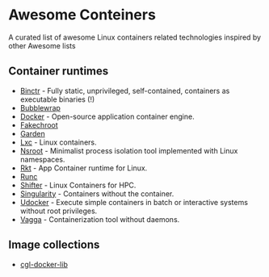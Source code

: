 Awesome Conteiners
===================

A curated list of awesome Linux containers related technologies inspired by other Awesome lists

Container runtimes 
------------------
* [Binctr](https://github.com/jfrazelle/binctr) - Fully static, unprivileged, self-contained, containers as executable binaries (!)
* [Bubblewrap](https://github.com/projectatomic/bubblewrap)
* [Docker](https://github.com/docker/docker) - Open-source application container engine.
* [Fakechroot](https://github.com/dex4er/fakechroot)
* [Garden](https://github.com/cloudfoundry-incubator/garden)
* [Lxc](https://linuxcontainers.org/lxc/) - Linux containers.
* [Nsroot](https://github.com/uit-no/nsroot) - Minimalist process isolation tool implemented with Linux namespaces.
* [Rkt](https://github.com/coreos/rkt) - App Container runtime for Linux.
* [Runc](https://github.com/opencontainers/runc)
* [Shifter](https://github.com/NERSC/shifter) - Linux Containers for HPC.
* [Singularity](http://singularity.lbl.gov/) - Containers without the container.
* [Udocker](https://github.com/indigo-dc/udocker) - Execute simple containers in batch or interactive systems without root privileges.
* [Vagga](https://github.com/tailhook/vagga/) - Containerization tool without daemons.

Image collections
------------------
* [cgl-docker-lib](https://github.com/BD2KGenomics/cgl-docker-lib)

